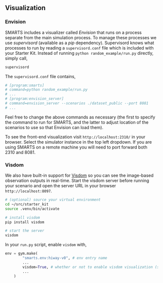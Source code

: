 ## Visualization

### Envision

SMARTS includes a visualizer called *Envision* that runs on a process separate from the main simulation process. To manage these processes we use *supervisord* (available as a *pip* dependency). Supervisord knows what processes to run by reading a `supervisord.conf` file which is included with your Starter Kit. Instead of running `python random_example/run.py` directly, simply call,

```bash
supervisord
```

The `supervisord.conf` file contains,

```bash
# [program:smarts]
# command=python random_example/run.py
# ...
# [program:envision_server]
# command=envision_server --scenarios ./dataset_public --port 8081
# ...
```

Feel free to change the above commands as necessary (the first to specify the command to run for SMARTS, and the latter to adjust location of the scenarios to use so that Envision can load them).

To see the front-end visualization visit `http://localhost:2310/` in your browser. Select the simulator instance in the top left dropdown. If you are using SMARTS on a remote machine you will need to port forward both 2310 and 8081.

### Visdom

We also have built-in support for [Visdom](https://github.com/facebookresearch/visdom) so you can see the image-based observation outputs in real-time. Start the visdom server before running your scenario and open the server URL in your browser `http://localhost:8097`.

```bash
# (optional) source your virtual environment
cd ~/src/starter_kit
source .venv/bin/activate

# install visdom
pip install visdom

# start the server
visdom
```

In your `run.py` script, enable `visdom` with,

```python
env = gym.make(
        "smarts.env:hiway-v0", # env entry name
        ...
        visdom=True, # whether or not to enable visdom visualization (see Appendix).
        ...
    )
```
